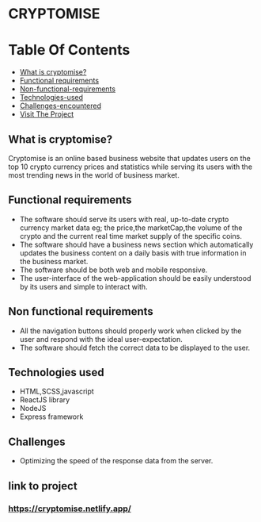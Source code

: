 # CRYPTOMISE

# Table Of Contents
- [What is cryptomise?](#what-is-cryptomise)
- [Functional requirements](#functional-requirements)
- [Non-functional-requirements](#non-functional-requirements)
- [Technologies-used](#technologies-used)
- [Challenges-encountered](#challenges)
- [Visit The Project](#link-to-project)


## What is cryptomise?
Cryptomise is an online based business website that updates users on the top 10 crypto currency prices and statistics while serving its users with the most trending news in the world of business market.

## Functional requirements
- The software should serve its users with real, up-to-date crypto currency market data eg; the price,the marketCap,the volume of the crypto and the current real time market supply of the specific coins.
- The software should have a business news section which automatically updates the business content on a daily basis with true information in the business market.
- The software should be both web and mobile responsive.
- The user-interface of the web-application should be easily understood by its users and simple to interact with.

## Non functional requirements
- All the navigation buttons should properly work when clicked by the user and respond with the ideal user-expectation.
- The software should fetch the correct data to be displayed to the user.

## Technologies used
- HTML,SCSS,javascript
- ReactJS library
- NodeJS
- Express framework

## Challenges
- Optimizing the speed of the response data from the server.

## link to project
### https://cryptomise.netlify.app/

